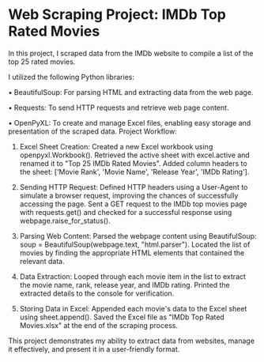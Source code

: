 # Web Scraping Project: IMDb Top Rated Movies

In this project, I scraped data from the IMDb website to compile a list of the top 25 rated movies. 

I utilized the following Python libraries:

•	BeautifulSoup: For parsing HTML and extracting data from the web page.

•	Requests: To send HTTP requests and retrieve web page content.

•	OpenPyXL: To create and manage Excel files, enabling easy storage and presentation of the scraped data.
Project Workflow:

1.	Excel Sheet Creation:
	Created a new Excel workbook using openpyxl.Workbook().
	Retrieved the active sheet with excel.active and renamed it to "Top 25 IMDb Rated Movies".
	Added column headers to the sheet: ['Movie Rank', 'Movie Name', 'Release Year', 'IMDb Rating'].

2.	Sending HTTP Request:
	Defined HTTP headers using a User-Agent to simulate a browser request, improving the chances of successfully accessing the page.
	Sent a GET request to the IMDb top movies page with requests.get() and checked for a successful response using webpage.raise_for_status().

3.	Parsing Web Content:
	Parsed the webpage content using BeautifulSoup: soup = BeautifulSoup(webpage.text, "html.parser").
	Located the list of movies by finding the appropriate HTML elements that contained the relevant data.

4.	Data Extraction:
	Looped through each movie item in the list to extract the movie name, rank, release year, and IMDb rating.
	Printed the extracted details to the console for verification.

5.	Storing Data in Excel:
	Appended each movie's data to the Excel sheet using sheet.append().
	Saved the Excel file as "IMDb Top Rated Movies.xlsx" at the end of the scraping process.

This project demonstrates my ability to extract data from websites, manage it effectively, and present it in a user-friendly format.

 
